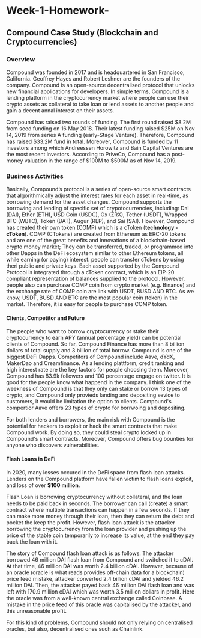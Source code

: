 # Week-1-Homework-
## Compound Case Study (Blockchain and Cryptocurrencies)

### Overview 

Compound was founded in 2017 and is headquartered in San Francisco, California. Geoffrey Hayes and Robert Leshner are the founders of the company. Compound is an open-source decentralised protocol that unlocks new financial applications for developers. In simple terms, Compound is a lending platform in the cryptocurrency market where people can use their crypto assets as collateral to take loan or lend assets to another people and gain a decent annal interest on their assets.  

Compound has raised two rounds of funding. The first round raised $8.2M from seed funding on 16 May 2018. Their latest funding  raised $25M on Nov 14, 2019 from series A funding (early-Stage Venture). Therefore, Compound has raised $33.2M fund in total. Moreover, Compound is funded by 11 investors among which Andreessen Horowitz and Bain Capital Ventures are the most recent investors. According to PriveCo, Compound has a post-money valuation in the range of $100M to $500M as of Nov 14, 2019. 


### Business Activities 

Basically, Compound’s protocol is a series of open-source smart contracts that algorithmically adjust the interest rates for each asset in real-time, as borrowing demand for the asset changes. Compound supports the borrowing and lending of specific set of crypotocurrencies, including: Dai (DAI), Ether (ETH), USD Coin (USDC), Ox (ZRX), Tether (USDT), Wrapped BTC (WBTC), Token (BAT), Augur (REP), and Sai (SAI). However, Compound has created their own token (COMP) which is a cToken (**technology - cToken**). COMP (CTokens) are created from Ethereum as ERC-20 tokens and are one of the great benefits and innovations of a blockchain-based crypto money market; They can be transferred, traded, or programmed into other Dapps in the DeFi ecosystem similar to other Ethereum tokens, all while earning (or paying) interest. people can transfer cTokens by using theri public and private keys. Each asset supported by the Compound Protocol is integrated through a cToken contract, which is an EIP-20 compliant representation of balances supplied to the protocol. However, people also can purchase COMP coin from crypto market (e.g. Binance) and the exchange rate of COMP coin are link with USDT, BUSD AND BTC. As we know, USDT, BUSD AND BTC are the most popular coin (token) in the market. Therefore, it is easy for people to purchase COMP token. 



#### Clients, Competitor and Future

The people who want to borrow cryptocurrency or stake their cryptocurrency to earn APY (annual percentage yield) can be potential clients of Compound. So far, Compound Finance has more than 8 billion dollars of total supply and 3 billion of total borrow. Compound is one of the biggest DeFi Dapps. Competitors of Compound include Aave, dYdX, MakerDao and Creamfinance. As a lending plattform, credit ranking and high interest rate are the key factors for people choosing them. Moreover, Compound has 83.9k followers and 100 percentage engage on twitter. It is good for the people know what happend in the company. I think one of the weekness of Compound is that they only can stake or borrow 13 types of crypto, and Compound only provieds landing and depositing sevice to customers, it would be limitation the option to clients. Compound's compertior Aave offers 23 types of crypto for borrwoing and depositing.  

For both lenders and borrowers, the main risk with Compound is the potential for hackers to exploit or hack the smart contracts that make Compound work. By doing so, they could steal crypto locked up in Compound's smart contracts. Moreover, Compound offers bug bounties for anyone who discovers vulnerabilities. 



#### Flash Loans in DeFi

In 2020, many losses occured in the DeFi space from flash loan attacks. Lenders on the Compound platform have fallen victim to flash loans exploit, and loss of over **$100 million**. 

Flash Loan is borrowing cryptocurrency without collateral, and the loan needs to be paid back in seconds. The borrower can call (create) a smart contract where multiple transactions can happen in a few seconds. If they can make more money through their loan, then they can return the debt and pocket the keep the profit. However, flash loan attack is the attacker borrowing the cryptocurrency from the loan provider and pushing up the price of the stable coin temporarily to increase its value, at the end they pay back the loan with it.  

The story of Compound flash loan attack is as follows. The attacker borrowed 46 million DAI flash loan from Compound and switched it to cDAI. At that time, 46 million DAI was worth 2.4 billion cDAI. However, because of an oracle (oracle is what reads provides off-chain data for a blockchain) price feed mistake, attacker converted 2.4 billion cDAI and yielded 46.2 million DAI. Then, the attacker payed back 46 million DAI flash loan and was left with 170.9 million cDAI which was worth 3.5 million dollars in profit. Here the oracle was from a well-known central exchange called Coinbase. A mistake in the price feed of this oracle was capitalised by the attacker, and this unreasonable profit.

For this kind of problems, Compound should not only relying on centralised oracles, but also, decentralised ones such as Chainlink.






